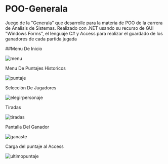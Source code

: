 # POO-Generala
Juego de la "Generala" que desarrolle para la materia de POO de la carrera de Analisis de Sistemas. 
Realizado con .NET usando su recurso de GUI "Windows Forms", el lenguaje C# y Access para realizar el guardado de los ganadores de cada partida jugada

##Menu De Inicio

![menu](https://user-images.githubusercontent.com/83034131/201423171-86dfdd82-b436-4122-bcef-8349409df7c2.gif)

Menu De Puntajes Historicos

![puntaje](https://user-images.githubusercontent.com/83034131/201423474-ee5af825-21d7-4f8a-96fd-284cc8206b54.gif)

Selección De Jugadores

![elegirpersonaje](https://user-images.githubusercontent.com/83034131/201423227-118d16ce-88ce-4248-a6b4-5706f99d705e.gif)


Tiradas

![tiradas](https://user-images.githubusercontent.com/83034131/201423262-cad4cd7c-8d41-4e24-996b-ff75bf859f32.gif)

Pantalla Del Ganador

![ganaste](https://user-images.githubusercontent.com/83034131/201423349-edf9312a-6faf-4e04-ac4b-fa85f5badb86.gif)


Carga del puntaje al Access

![ultimopuntaje](https://user-images.githubusercontent.com/83034131/201423432-75acc8e0-dd0b-4383-9f47-6b140f6e3c9f.gif)
